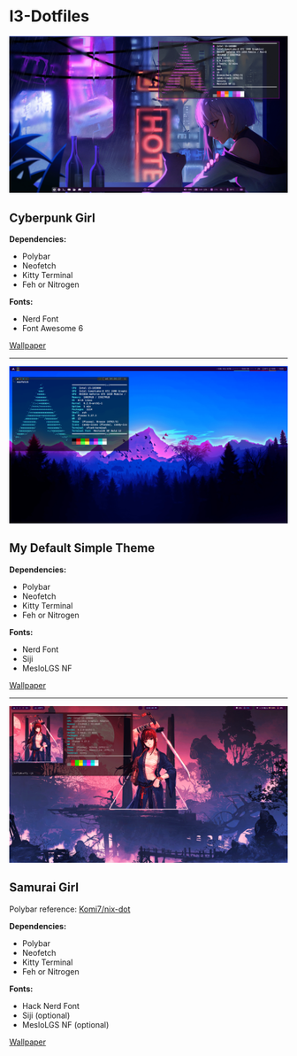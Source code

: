 # I3-Dotfiles

![Cyberpunk Girl](https://github.com/Eladiolink/i3-dotfiles/blob/main/i3wm/cyberpunk-girl/cyberpunk-girl.png)
## Cyberpunk Girl

**Dependencies:**
 * Polybar
 * Neofetch
 * Kitty Terminal
 * Feh or Nitrogen

**Fonts:**
 * Nerd Font
 * Font Awesome 6

[Wallpaper](https://drive.google.com/file/d/12eJEojurPNkDkwcbntNghidSLyXgK3yk/view?usp=sharing)

---



![Defalt Theme](https://github.com/Eladiolink/i3-dotfiles/blob/main/i3wm/default/default.png)
## My Default Simple Theme

**Dependencies:**
 * Polybar
 * Neofetch
 * Kitty Terminal
 * Feh or Nitrogen

**Fonts:**
 * Nerd Font
 * Siji
 * MesloLGS NF
 
[Wallpaper](https://drive.google.com/file/d/1QHOGGvxSHewHarW1Ecv98ZUlZU5wtFso/view?usp=share_link)

---



![Anime Samurai Girl](https://github.com/Eladiolink/i3-dotfiles/blob/main/i3wm/samurai-girl/Samurai_girl.png)

## Samurai Girl

Polybar reference: [Komi7/nix-dot](https://github.com/Komi7/nix-dot)

**Dependencies:**
 * Polybar
 * Neofetch
 * Kitty Terminal
 * Feh or Nitrogen

**Fonts:**
 * Hack Nerd Font
 * Siji (optional)
 * MesloLGS NF (optional)
 
[Wallpaper](https://drive.google.com/file/d/1cbkhPu7YTrgxhXuZWp9P_GP_K2BKGOfx/view?usp=share_link)


